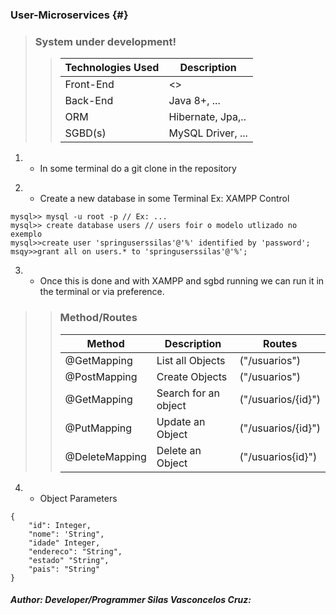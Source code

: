  ### User-Microservices {#}
>
> ### System under development!  
>
>>
>> | Technologies Used | Description |
>> | ----------- | ----------- |
>> | Front-End | <<?????>> |
>> | Back-End  | Java 8+, ... |  
>> | ORM       | Hibernate, Jpa,.. |  
>> | SGBD(s)   | MySQL Driver, ... |
> 
>>
1. - In some terminal do a git clone in the repository  
>  
>
2. - Create a new database in some Terminal Ex: XAMPP Control
```
mysql>> mysql -u root -p // Ex: ...
mysql>> create database users // users foir o modelo utlizado no exemplo  
mysql>>create user 'springuserssilas'@'%' identified by 'password';
msqy>>grant all on users.* to 'springuserssilas'@'%';
```
3. - Once this is done and with XAMPP and sgbd running we can run it in the terminal or via preference.
>
>> ### Method/Routes
>> | Method | Description | Routes |
>> | ----------- | ----------- | ----------- |
>> | @GetMapping  | List all Objects | ("/usuarios") |
>> | @PostMapping | Create Objects   | ("/usuarios") |
>> | @GetMapping  | Search for an object | ("/usuarios/{id}") | 
>> | @PutMapping  | Update an Object |  ("/usuarios/{id}") |
>> | @DeleteMapping | Delete an Object | ("/usuarios{id}") | 
>
4. - Object Parameters
```
{
    "id": Integer,
    "nome": 'String",
    "idade" Integer,
    "endereco": "String",
    "estado" "String",
    "pais": "String"
}
```
>
##### Author: Developer/Programmer Silas Vasconcelos Cruz:

